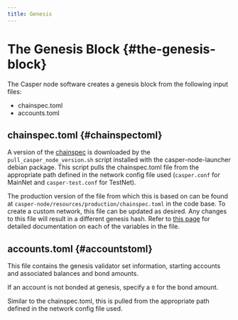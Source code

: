 ```yaml
---
title: Genesis
---
```


# The Genesis Block {#the-genesis-block}

The Casper node software creates a genesis block from the following input files:

- chainspec.toml
- accounts.toml

## chainspec.toml {#chainspectoml}

A version of the [chainspec](../../concepts/glossary/C.md#chainspec) is downloaded by the `pull_casper_node_version.sh` script installed with the casper-node-launcher debian package. This script pulls the chainspec.toml file from the appropriate path defined in the network config file used (`casper.conf` for MainNet and `casper-test.conf` for TestNet).

The production version of the file from which this is based on can be found at `casper-node/resources/production/chainspec.toml` in the code base. To create a custom network, this file can be updated as desired. Any changes to this file will result in a different genesis hash. Refer to [this page](./chain-spec.md) for detailed documentation on each of the variables in the file.

## accounts.toml {#accountstoml}

This file contains the genesis validator set information, starting accounts and associated balances and bond amounts.

If an account is not bonded at genesis, specify a `0` for the bond amount.

Similar to the chainspec.toml, this is pulled from the appropriate path defined in the network config file used.
